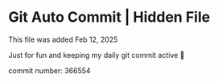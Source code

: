 # Git Auto Commit | Hidden File

This file was added Feb 12, 2025

Just for fun and keeping my daily git commit active 🤪

commit number: 366554
